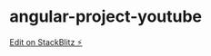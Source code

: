 # angular-project-youtube

[Edit on StackBlitz ⚡️](https://stackblitz.com/edit/angular-welcome-app-hcsy9e)